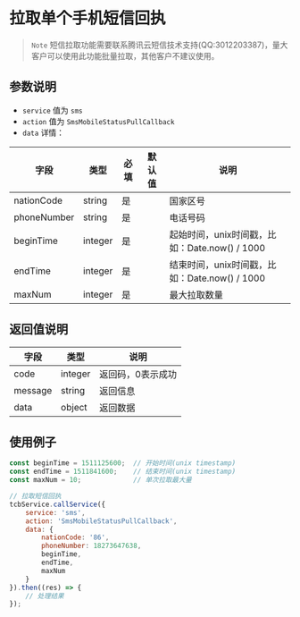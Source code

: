 # 拉取单个手机短信回执

> `Note` 短信拉取功能需要联系腾讯云短信技术支持(QQ:3012203387)，量大客户可以使用此功能批量拉取，其他客户不建议使用。

## 参数说明

* `service` 值为 `sms`
* `action` 值为 `SmsMobileStatusPullCallback`
* `data` 详情：

| 字段 | 类型 | 必填 | 默认值 | 说明
| --- | --- | --- | --- | ---
| nationCode | string | 是 | | 国家区号
| phoneNumber | string | 是 | | 电话号码
| beginTime | integer | 是 | | 起始时间，unix时间戳，比如：Date.now() / 1000
| endTime | integer | 是 | | 结束时间，unix时间戳，比如：Date.now() / 1000
| maxNum | integer | 是 | | 最大拉取数量

## 返回值说明

 字段 | 类型 | 说明
| --- | --- | ---
| code | integer | 返回码，0表示成功
| message | string | 返回信息
| data | object | 返回数据

## 使用例子

```js
const beginTime = 1511125600;  // 开始时间(unix timestamp)
const endTime = 1511841600;    // 结束时间(unix timestamp)
const maxNum = 10;             // 单次拉取最大量

// 拉取短信回执
tcbService.callService({
    service: 'sms',
    action: 'SmsMobileStatusPullCallback',
    data: {
        nationCode: '86',
        phoneNumber: 18273647638,
        beginTime,
        endTime,
        maxNum
    }
}).then((res) => {
    // 处理结果
});
```